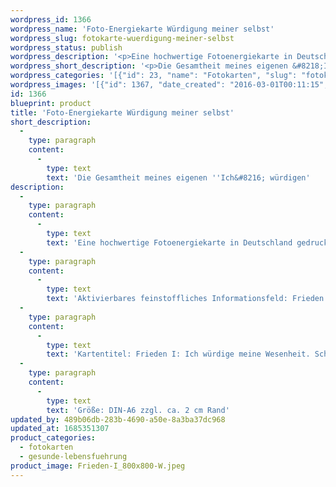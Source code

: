 ```yaml
---
wordpress_id: 1366
wordpress_name: 'Foto-Energiekarte Würdigung meiner selbst'
wordpress_slug: fotokarte-wuerdigung-meiner-selbst
wordpress_status: publish
wordpress_description: '<p>Eine hochwertige Fotoenergiekarte in Deutschland gedruckt und in Handarbeit laminiert.  Sie ist in Postkartengröße (DIN-A6) gut zu transportieren und kann auch auf den Körper aufgelegt werden.</p><p>Aktivierbares feinstoffliches Informationsfeld: Frieden – Wahrhaftige Würdigung – Gesamtheit des eigenen ,Ich‘: Sich selbst würdigen in der Gesamtheit, welche das eigene ''Ich'', die eigene Wesenheit darstellt.</p><p>Kartentitel: Frieden I: Ich würdige meine Wesenheit. Schwingung: Orange</p><p>Größe: DIN-A6 zzgl. ca. 2 cm Rand<br />Andere Formate sind individuell für Sie innerhalb weniger Tage herstellbar. Bitte kontaktieren Sie uns hierfür unter <a href="mailto:info@elvedenverlag.de">info@elvedenverlag.de</a>.</p><p><a href="https://my.feenbaum.de/anwendung-energiebilder-foto-laminiert/">Anwendungshinweise</a>      <a href="https://my.feenbaum.de/produktinformationen-fotokarten/">Produktinformationen</a></p>'
wordpress_short_description: '<p>Die Gesamtheit meines eigenen &#8218;Ich&#8216; würdigen<br /><em>Hinweis: Das Wasserzeichen &#8222;Elveden Verlag Energiebild&#8220; wird nicht mit gedruckt</em></p>'
wordpress_categories: '[{"id": 23, "name": "Fotokarten", "slug": "fotokarten"}, {"id": 38, "name": "Gesunde Lebensf\u00fchrung", "slug": "gesunde-lebensfuehrung"}]'
wordpress_images: '[{"id": 1367, "date_created": "2016-03-01T00:11:15", "date_created_gmt": "2016-02-29T22:11:15", "date_modified": "2016-03-01T00:11:15", "date_modified_gmt": "2016-02-29T22:11:15", "src": "https://my.feenbaum.de/wp-content/uploads/2016/02/Frieden-I_800x800-W.jpeg", "name": "Frieden I_800x800-W", "alt": ""}]'
id: 1366
blueprint: product
title: 'Foto-Energiekarte Würdigung meiner selbst'
short_description:
  -
    type: paragraph
    content:
      -
        type: text
        text: 'Die Gesamtheit meines eigenen ''Ich&#8216; würdigen'
description:
  -
    type: paragraph
    content:
      -
        type: text
        text: 'Eine hochwertige Fotoenergiekarte in Deutschland gedruckt und in Handarbeit laminiert.  Sie ist in Postkartengröße (DIN-A6) gut zu transportieren und kann auch auf den Körper aufgelegt werden.'
  -
    type: paragraph
    content:
      -
        type: text
        text: 'Aktivierbares feinstoffliches Informationsfeld: Frieden – Wahrhaftige Würdigung – Gesamtheit des eigenen ,Ich‘: Sich selbst würdigen in der Gesamtheit, welche das eigene ''Ich'', die eigene Wesenheit darstellt.'
  -
    type: paragraph
    content:
      -
        type: text
        text: 'Kartentitel: Frieden I: Ich würdige meine Wesenheit. Schwingung: Orange'
  -
    type: paragraph
    content:
      -
        type: text
        text: 'Größe: DIN-A6 zzgl. ca. 2 cm Rand'
updated_by: 489b06db-283b-4690-a50e-8a3ba37dc968
updated_at: 1685351307
product_categories:
  - fotokarten
  - gesunde-lebensfuehrung
product_image: Frieden-I_800x800-W.jpeg
---
```


